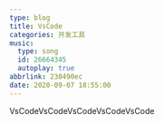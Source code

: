 ```yaml
---
type: blog
title: VsCode
categories: 开发工具
music:
  type: song
  id: 26664345
  autoplay: true
abbrlink: 230490ec
date: 2020-09-07 18:55:00
---
```


VsCodeVsCodeVsCodeVsCodeVsCode